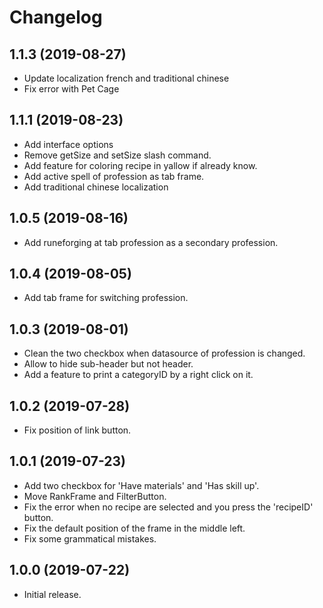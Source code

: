 
Changelog
=========


1.1.3 (2019-08-27)
------------------

- Update localization french and traditional chinese
- Fix error with Pet Cage

1.1.1 (2019-08-23)
------------------

- Add interface options
- Remove getSize and setSize slash command.
- Add feature for coloring recipe in yallow if already know.
- Add active spell of profession as tab frame.
- Add traditional chinese localization

1.0.5 (2019-08-16)
------------------

- Add runeforging at tab profession as a secondary profession.

1.0.4 (2019-08-05)
------------------

- Add tab frame for switching profession.

1.0.3 (2019-08-01)
------------------

- Clean the two checkbox when datasource of profession is changed.
- Allow to hide sub-header but not header.
- Add a feature to print a categoryID by a right click on it.

1.0.2 (2019-07-28)
------------------

- Fix position of link button.

1.0.1 (2019-07-23)
------------------

- Add two checkbox for 'Have materials' and 'Has skill up'.
- Move RankFrame and FilterButton.
- Fix the error when no recipe are selected and you press the 'recipeID' button.
- Fix the default position of the frame in the middle left.
- Fix some grammatical mistakes.

1.0.0 (2019-07-22)
------------------

- Initial release.
